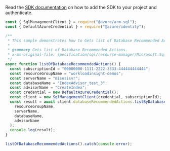 Read the [SDK documentation](https://github.com/Azure/azure-sdk-for-js/blob/%40azure%2Farm-sql_9.0.1/sdk/sql/arm-sql/README.md) on how to add the SDK to your project and authenticate.

```javascript
const { SqlManagementClient } = require("@azure/arm-sql");
const { DefaultAzureCredential } = require("@azure/identity");

/**
 * This sample demonstrates how to Gets list of Database Recommended Actions.
 *
 * @summary Gets list of Database Recommended Actions.
 * x-ms-original-file: specification/sql/resource-manager/Microsoft.Sql/preview/2020-11-01-preview/examples/DatabaseRecommendedActionList.json
 */
async function listOfDatabaseRecommendedActions() {
  const subscriptionId = "00000000-1111-2222-3333-444444444444";
  const resourceGroupName = "workloadinsight-demos";
  const serverName = "misosisvr";
  const databaseName = "IndexAdvisor_test_3";
  const advisorName = "CreateIndex";
  const credential = new DefaultAzureCredential();
  const client = new SqlManagementClient(credential, subscriptionId);
  const result = await client.databaseRecommendedActions.listByDatabaseAdvisor(
    resourceGroupName,
    serverName,
    databaseName,
    advisorName
  );
  console.log(result);
}

listOfDatabaseRecommendedActions().catch(console.error);
```
